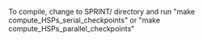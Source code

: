 To compile, change to SPRINT/ directory and run "make compute_HSPs_serial_checkpoints" or "make compute_HSPs_parallel_checkpoints"  
